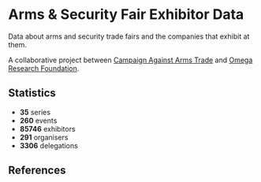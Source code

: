 # Arms & Security Fair Exhibitor Data

Data about arms and security trade fairs and the companies that exhibit at them.

A collaborative project between [Campaign Against Arms Trade](https://caat.org.uk) and [Omega Research Foundation](https://omegaresearchfoundation.org/).

## Statistics

-   **35** series
-   **260** events
-   **85746** exhibitors
-   **291** organisers
-   **3306** delegations


## References
